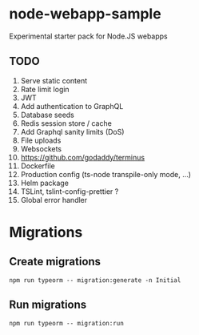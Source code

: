 # node-webapp-sample
Experimental starter pack for Node.JS webapps

## TODO
1. Serve static content
1. Rate limit login
1. JWT
1. Add authentication to GraphQL
1. Database seeds
1. Redis session store / cache
1. Add Graphql sanity limits (DoS)
1. File uploads
1. Websockets
1. https://github.com/godaddy/terminus
1. Dockerfile
1. Production config (ts-node transpile-only mode, ...)
1. Helm package
1. TSLint, tslint-config-prettier ?
1. Global error handler

# Migrations
## Create migrations

    npm run typeorm -- migration:generate -n Initial

## Run migrations

    npm run typeorm -- migration:run
